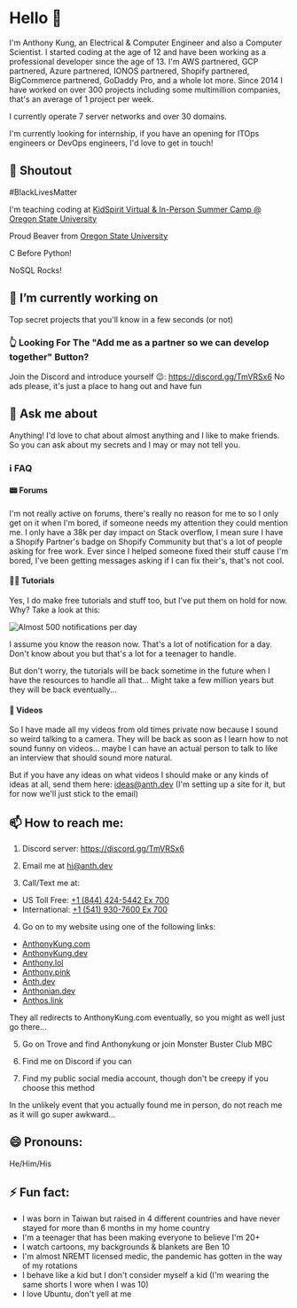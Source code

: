 # Hello 👋

I'm Anthony Kung, an Electrical & Computer Engineer and also a Computer Scientist. I started coding at the age of 12 and have been working as a professional developer since the age of 13. I'm AWS partnered, GCP partnered, Azure partnered, IONOS partnered, Shopify partnered, BigCommerce partnered, GoDaddy Pro, and a whole lot more. Since 2014 I have worked on over 300 projects including some multimillion companies, that's an average of 1 project per week.

I currently operate 7 server networks and over 30 domains.

I'm currently looking for internship, if you have an opening for ITOps engineers or DevOps engineers, I'd love to get in touch!

## 📢 Shoutout
 #BlackLivesMatter
 
 I'm teaching coding at [KidSpirit Virtual & In-Person Summer Camp @ Oregon State University](https://kidspirit.oregonstate.edu)
 
 Proud Beaver from [Oregon State University](http://people.oregonstate.edu/~kungc/)
 
 C Before Python!
 
 NoSQL Rocks!

## 🔭 I’m currently working on

Top secret projects that you'll know in a few seconds (or not)

### 👆 Looking For The "Add me as a partner so we can develop together" Button?

Join the Discord and introduce yourself 😉: https://discord.gg/TmVRSx6 No ads please, it's just a place to hang out and have fun

## 💬 Ask me about

Anything! I'd love to chat about almost anything and I like to make friends. So you can ask about my secrets and I may or may not tell you.

### ℹ FAQ

#### 📟 Forums

I'm not really active on forums, there's really no reason for me to so I only get on it when I'm bored, if someone needs my attention they could mention me. I only have a 38k per day impact on Stack overflow, I mean sure I have a Shopify Partner's badge on Shopify Community but that's a lot of people asking for free work. Ever since I helped someone fixed their stuff cause I'm bored, I've been getting messages asking if I can fix their's, that's not cool.

#### 👨‍🏫 Tutorials

Yes, I do make free tutorials and stuff too, but I've put them on hold for now. Why? Take a look at this:

![Almost 500 notifications per day](https://vault.hailiga.org/Anthonykung/Images/Repl-it-Dashboard.PNG)

I assume you know the reason now. That's a lot of notification for a day. Don't know about you but that's a lot for a teenager to handle.

But don't worry, the tutorials will be back sometime in the future when I have the resources to handle all that... Might take a few million years but they will be back eventually...

#### 🎥 Videos

So I have made all my videos from old times private now because I sound so weird talking to a camera. They will be back as soon as I learn how to not sound funny on videos... maybe I can have an actual person to talk to like an interview that should sound more natural.

But if you have any ideas on what videos I should make or any kinds of ideas at all, send them here: [ideas@anth.dev](mailto:ideas@anth.dev) (I'm setting up a site for it, but for now we'll just stick to the email)

## 📫 How to reach me:

1. Discord server: https://discord.gg/TmVRSx6

2. Email me at [hi@anth.dev](mailto:hi@anth.dev)

3. Call/Text me at:
  - US Toll Free: [+1 (844) 424-5442 Ex 700](tel:+18444245442,700)
  - International: [+1 (541) 930-7600 Ex 700](tel:+15419307600,700)

4. Go on to my website using one of the following links:
  - [AnthonyKung.com](https://anthonykung.com)
  - [AnthonyKung.dev](https://anthonykung.dev)
  - [Anthony.lol](https://anthony.lol)
  - [Anthony.pink](https://anthony.pink)
  - [Anth.dev](https://anth.dev)
  - [Anthonian.dev](https://anthonian.dev)
  - [Anthos.link](https://anthos.link)

They all redirects to AnthonyKung.com eventually, so you might as well just go there...

5. Go on Trove and find Anthonykung or join Monster Buster Club MBC

6. Find me on Discord if you can

7. Find my public social media account, though don't be creepy if you choose this method

In the unlikely event that you actually found me in person, do not reach me as it will go super awkward...

## 😄 Pronouns:

He/Him/His

## ⚡ Fun fact:

- I was born in Taiwan but raised in 4 different countries and have never stayed for more than 6 months in my home country
- I'm a teenager that has been making everyone to believe I'm 20+
- I watch cartoons, my backgrounds & blankets are Ben 10
- I'm almost NREMT licensed medic, the pandemic has gotten in the way of my rotations
- I behave like a kid but I don't consider myself a kid (I'm wearing the same shorts I wore when I was 10)
- I love Ubuntu, don't yell at me

<!--
**Anthonykung/Anthonykung** is a ✨ _special_ ✨ repository because its `README.md` (this file) appears on your GitHub profile.

Here are some ideas to get you started:

- 🔭 I’m currently working on ...
- 🌱 I’m currently learning ...
- 👯 I’m looking to collaborate on ...
- 🤔 I’m looking for help with ...
- 💬 Ask me about ...
- 📫 How to reach me: ...
- 😄 Pronouns: ...
- ⚡ Fun fact: ...
-->
